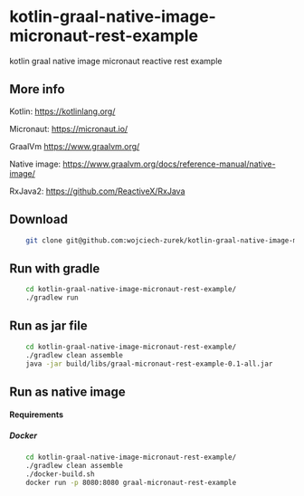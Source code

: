 # kotlin-graal-native-image-micronaut-rest-example

kotlin graal native image micronaut reactive rest example

## More info
Kotlin: https://kotlinlang.org/

Micronaut: https://micronaut.io/

GraalVm https://www.graalvm.org/

Native image: https://www.graalvm.org/docs/reference-manual/native-image/

RxJava2: https://github.com/ReactiveX/RxJava

## Download

```bash
    git clone git@github.com:wojciech-zurek/kotlin-graal-native-image-micronaut-rest-example.git
```

## Run with gradle

```bash
    cd kotlin-graal-native-image-micronaut-rest-example/
    ./gradlew run
```

## Run as jar file

```bash
    cd kotlin-graal-native-image-micronaut-rest-example/
    ./gradlew clean assemble
    java -jar build/libs/graal-micronaut-rest-example-0.1-all.jar
```

## Run as native image

#### Requirements

##### Docker

```bash
    cd kotlin-graal-native-image-micronaut-rest-example/
    ./gradlew clean assemble
    ./docker-build.sh 
    docker run -p 8080:8080 graal-micronaut-rest-example
```
